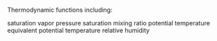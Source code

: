 Thermodynamic functions including:

saturation vapor pressure
saturation mixing ratio
potential temperature
equivalent potential temperature
relative humidity

